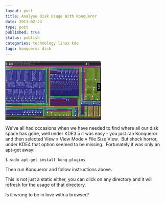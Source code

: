 ```yaml
--- 
layout: post 
title: Analyse Disk Usage With Konqueror
date: 2011-02-24
type: post 
published: true 
status: publish
categories: technology linux kde
tags: konqueror disk
---
```


<a href="/assets/konqueror-file-size-view.png"><img src="/assets/konqueror-file-size-view_300.png" class="image-right" alt="Konqueror File Size View"></a> 

We've all had occasions when we have needed to find where all our disk
space has gone, well under KDE3.5 it was easy - you just ran Konqueror
and then selected View » View Mode » File Size View.  But shock horror,
under KDE4 that option seemed to be missing.  Fortunately it was only an
apt-get away:

<!--more-->

    $ sudo apt-get install konq-plugins

Then run Konqueror and follow instructions above.

This is not just a static either, you can click on any directory and it
will refresh for the usage of that directory.

Is it wrong to be in love with a browser?

